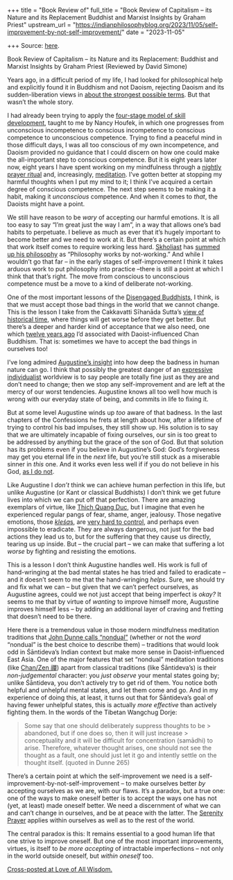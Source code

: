 +++
title = "Book Review of"
full_title = "Book Review of Capitalism – its Nature and its Replacement Buddhist and Marxist Insights by Graham Priest"
upstream_url = "https://indianphilosophyblog.org/2023/11/05/self-improvement-by-not-self-improvement/"
date = "2023-11-05"

+++
Source: [here](https://indianphilosophyblog.org/2023/11/05/self-improvement-by-not-self-improvement/).

Book Review of Capitalism – its Nature and its Replacement: Buddhist and Marxist Insights by Graham Priest (Reviewed by David Simone)

Years ago, in a difficult period of my life, I had looked for philosophical help and explicitly found it in Buddhism and not Daoism, rejecting Daoism and its sudden-liberation views in [about the strongest possible terms](loveofallwisdom.com/blog/2023/10/on-fing-daoism). But that wasn’t the whole story.

I had already been trying to apply the [four-stage model of skill development](http://loveofallwisdom.com/blog/2023/10/on-fing-daoism), taught to me by Nancy Houfek, in which one progresses from unconscious incompetence to conscious incompetence to conscious competence to unconscious competence. Trying to find a peaceful mind in those difficult days, I was all too conscious of my own incompetence, and Daoism provided no guidance that I could discern on how one could make the all-important step to conscious competence. But it is eight years later now, eight years I have spent working on my mindfulness through a [nightly prayer ritual](http://loveofallwisdom.com/blog/2015/06/my-buddhist-practices/) and, increasingly, [meditation](http://loveofallwisdom.com/blog/2016/01/of-mindfulness-meditation-buddhist-and-otherwise/). I’ve gotten better at stopping my harmful thoughts when I put my mind to it; I think I’ve acquired a certain degree of conscious competence. The next step seems to be making it a habit, making it *unconscious* competence. And when it comes to *that*, the Daoists might have a point.

We still have reason to be *wary* of accepting our harmful emotions. It is all too easy to say “I’m great just the way I am”, in a way that allows one’s bad habits to perpetuate. I believe as much as ever that it’s hugely important to become better and we need to work at it. But there’s a certain point at which that work itself comes to require working less hard. [Skholiast](http://speculumcriticum.blogspot.com/) has [summed up his philosophy](http://speculumcriticum.blogspot.com/2019/12/many-sentences-on-one-sentence-on-no.html) as “Philosophy works by not-working.” And while I wouldn’t go that far – in the early stages of self-improvement I think it takes arduous work to put philosophy into practice –there is still a point at which I think that that’s right. The move from conscious to unconscious competence must be a move to a kind of deliberate not-working.

One of the most important lessons of the [Disengaged Buddhists](https://blogs.dickinson.edu/buddhistethics/2019/11/17/disengaged-buddhism/), I think, is that we must accept those bad things in the world that we cannot change. This is the lesson I take from the Cakkavatti Sīhanāda Sutta’s [view of historical time](https://loveofallwisdom.com/blog/2018/08/the-psychological-case-for-disengaged-buddhism/), where things will get worse before they get better. But there’s a deeper and harder kind of acceptance that we also need, one which [twelve years ago]((https://loveofallwisdom.com/blog/2011/05/sudden-liberation-in-pessimism/)) I’d associated with Daoist-influenced Chan Buddhism. That is: sometimes we have to accept the bad things in ourselves too!

I’ve long admired [Augustine’s insight](https://loveofallwisdom.com/blog/2012/07/the-dark-side-of-human-nature/) into how deep the badness in human nature can go. I think that possibly the greatest danger of an [expressive individualist](https://loveofallwisdom.com/blog/2023/04/from-qualitative-individualism-to-expressive-individualism/) worldview is to say people are totally fine just as they are and don’t need to change; then we stop any self-improvement and are left at the mercy of our worst tendencies. Augustine knows all too well how much is wrong with our everyday state of being, and commits in life to fixing it.

But at some level Augustine winds up *too* aware of that badness. In the last chapters of the Confessions he frets at length about how, after a lifetime of trying to control his bad impulses, they still show up. His solution is to say that we are ultimately incapable of fixing ourselves, our sin is too great to be addressed by anything but the grace of the son of God. But that solution has its problems even if you believe in Augustine’s God: God’s forgiveness may get you eternal life in the *next* life, but you’re still stuck as a miserable sinner in *this* one. And it works even less well if if you do not believe in his God, [as I do not](https://loveofallwisdom.com/blog/2018/07/disbelieving-in-god-without-being-an-atheist/).

Like Augustine I *don’t* think we can achieve human perfection in this life, but unlike Augustine (or Kant or classical Buddhists) I don’t think we get future lives into which we can put off that perfection. There are amazing exemplars of virtue, like [Thich Quang Duc](https://loveofallwisdom.com/blog/2019/07/the-importance-of-being-thich-quang-duc/), but I imagine that even he experienced regular pangs of fear, shame, anger, jealousy. Those negative emotions, those [*kleśa*s](https://en.wikipedia.org/wiki/Kleshas_(Buddhism)), are [very hard to control](https://loveofallwisdom.com/blog/2020/10/when-virtue-is-not-in-our-control/), and perhaps even impossible to eradicate. They are always dangerous, not just for the bad actions they lead us to, but for the suffering that they cause us directly, tearing us up inside. But – the crucial part – we can make that suffering a lot *worse* by fighting and resisting the emotions.

This is a lesson I don’t think Augustine handles well. His work is full of hand-wringing at the bad mental states he has tried and failed to eradicate – and it doesn’t seem to me that the hand-wringing *helps*. Sure, we should try and fix what we can – but given that we can’t perfect ourselves, as Augustine agrees, could we not just accept that being imperfect is *okay?* It seems to me that by virtue of *wanting* to improve himself more, Augustine improves himself less – by adding an additional layer of craving and fretting that doesn’t need to be there.

Here there is a tremendous value in those modern mindfulness meditation traditions that [John Dunne calls “nondual”](https://loveofallwisdom.com/blog/2020/06/classical-and-nondual-mindfulness/) (whether or not the *word* “nondual” is the best choice to describe them) – traditions that would look odd in Śāntideva’s Indian context but make more sense in Daoist-influenced East Asia. One of the major features that set “nondual” meditation traditions (like [Chan/Zen 禪](https://plato.stanford.edu/entries/buddhism-chan/)) apart from classical traditions (like Śāntideva’s) is their *non-judgemental* character: you *just observe* your mental states going by; unlike Śāntideva, you don’t actively try to get rid of them. You notice both helpful and unhelpful mental states, and let them come and go. And in my experience of doing this, at least, it turns out that for Śāntideva’s goal of having fewer unhelpful states, this is actually *more effective* than actively fighting them. In the words of the Tibetan Wangchug Dorje:

> Some say that one should deliberately suppress thoughts to be > abandoned, but if one does so, then it will just increase > conceptuality and it will be difficult for concentration (samādhi) to arise. Therefore, whatever thought arises, one should not see the thought as a fault, one should just let it go and intently settle on the thought itself. (quoted in Dunne 265)

There’s a certain point at which the self-improvement we need is a self-improvement-by-not-self-improvement – to make ourselves better *by* accepting ourselves as we are, with our flaws. It’s a paradox, but a true one: one of the ways to make oneself better is to accept the ways one has not (yet, at least) made oneself better. We need a discernment of what we can and can’t change in ourselves, and be at peace with the latter. The [Serenity Prayer](https://loveofallwisdom.com/blog/2019/10/the-wisdom-of-serenity/) applies within ourselves as well as to the rest of the world.

The central paradox is this: It remains essential to a good human life that one strive to improve oneself. But one of the most important improvements, virtues, is itself to *be more accepting* of intractable imperfections – not only in the world outside oneself, but *within oneself* too.

[Cross-posted at Love of All Wisdom.](http://loveofallwisdom.com/blog/2023/11/self-improvement-by-not-self-improvement)
